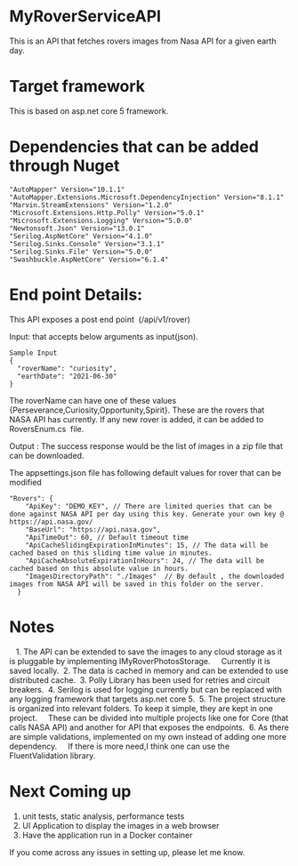 # MyRoverServiceAPI
This is an API that fetches rovers images from Nasa API for a given earth day.

# Target framework

This is based on asp.net core 5 framework.

# Dependencies that can be added through Nuget
```
"AutoMapper" Version="10.1.1"
"AutoMapper.Extensions.Microsoft.DependencyInjection" Version="8.1.1"
"Marvin.StreamExtensions" Version="1.2.0"
"Microsoft.Extensions.Http.Polly" Version="5.0.1"
"Microsoft.Extensions.Logging" Version="5.0.0"
"Newtonsoft.Json" Version="13.0.1"
"Serilog.AspNetCore" Version="4.1.0"
"Serilog.Sinks.Console" Version="3.1.1"
"Serilog.Sinks.File" Version="5.0.0"
"Swashbuckle.AspNetCore" Version="6.1.4"
```
# End point Details:

This API exposes a post end point  (/api/v1/rover)

Input: that accepts below arguments as input(json). 
```
Sample Input 
{
  "roverName": "curiosity",
  "earthDate": "2021-06-30"
}
```
The roverName can have one of these values {Perseverance,Curiosity,Opportunity,Spirit}. 
These are the rovers that  NASA API has currently. If any new rover is added, it can be added to RoversEnum.cs  file.

Output : The success response would be the list of images in a zip file that can be downloaded.

The appsettings.json file has following default values for rover that can be modified
```
"Rovers": {
    "ApiKey": "DEMO_KEY", // There are limited queries that can be done against NASA API per day using this key. Generate your own key @ https://api.nasa.gov/
    "BaseUrl": "https://api.nasa.gov",
    "ApiTimeOut": 60, // Default timeout time
    "ApiCacheSlidingExpirationInMinutes": 15, // The data will be cached based on this sliding time value in minutes.
    "ApiCacheAbsoluteExpirationInHours": 24, // The data will be cached based on this absolute value in hours.
    "ImagesDirectoryPath": "./Images"  // By default , the downloaded images from NASA API will be saved in this folder on the server.
  }
```
# Notes
 
 1. The API can be extended to save the images to any cloud storage as it is pluggable by implementing IMyRoverPhotosStorage.
    Currently it is saved locally.
 2. The data is cached in memory and can be extended to use distributed cache.
 3. Polly Library has been used for retries and circuit breakers.
 4. Serilog is used for logging currently but can be replaced with any logging framework that targets asp.net core 5.
 5. The project structure is organized into relevant folders. To keep it simple, they are kept in one project. 
    These can be divided into multiple projects like one for Core (that calls NASA API) and another for API that exposes the endpoints.
 6. As there are simple validations, implemented on my own instead of adding one more dependency.
    If there is more need,I think one can use the FluentValidation library.
   
 # Next Coming up
 
 1. unit tests, static analysis, performance tests
 2. UI Application to display the images in a web browser
3. Have the application run in a Docker container
 
 If you come across any issues in setting up, please let me know.

